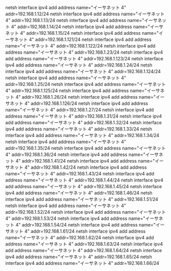 
netsh interface ipv4 add address name="イーサネット 4" addr=192.168.1.12/24
netsh interface ipv4 add address name="イーサネット 4" addr=192.168.1.13/24
netsh interface ipv4 add address name="イーサネット 4" addr=192.168.1.14/24
netsh interface ipv4 add address name="イーサネット 4" addr=192.168.1.15/24
netsh interface ipv4 add address name="イーサネット 4" addr=192.168.1.121/24
netsh interface ipv4 add address name="イーサネット 4" addr=192.168.1.122/24
netsh interface ipv4 add address name="イーサネット 4" addr=192.168.1.23/24
netsh interface ipv4 add address name="イーサネット 4" addr=192.168.1.123/24
netsh interface ipv4 add address name="イーサネット 4" addr=192.168.1.24/24
netsh interface ipv4 add address name="イーサネット 4" addr=192.168.1.124/24
netsh interface ipv4 add address name="イーサネット 4" addr=192.168.1.25/24
netsh interface ipv4 add address name="イーサネット 4" addr=192.168.1.125/24
netsh interface ipv4 add address name="イーサネット 4" addr=192.168.1.26/24
netsh interface ipv4 add address name="イーサネット 4" addr=192.168.1.126/24
netsh interface ipv4 add address name="イーサネット 4" addr=192.168.1.27/24
netsh interface ipv4 add address name="イーサネット 4" addr=192.168.1.31/24
netsh interface ipv4 add address name="イーサネット 4" addr=192.168.1.32/24
netsh interface ipv4 add address name="イーサネット 4" addr=192.168.1.33/24
netsh interface ipv4 add address name="イーサネット 4" addr=192.168.1.34/24
netsh interface ipv4 add address name="イーサネット 4" addr=192.168.1.35/24
netsh interface ipv4 add address name="イーサネット 4" addr=192.168.1.36/24
netsh interface ipv4 add address name="イーサネット 4" addr=192.168.1.41/24
netsh interface ipv4 add address name="イーサネット 4" addr=192.168.1.42/24
netsh interface ipv4 add address name="イーサネット 4" addr=192.168.1.43/24
netsh interface ipv4 add address name="イーサネット 4" addr=192.168.1.44/24
netsh interface ipv4 add address name="イーサネット 4" addr=192.168.1.45/24
netsh interface ipv4 add address name="イーサネット 4" addr=192.168.1.46/24
netsh interface ipv4 add address name="イーサネット 4" addr=192.168.1.51/24
netsh interface ipv4 add address name="イーサネット 4" addr=192.168.1.52/24
netsh interface ipv4 add address name="イーサネット 4" addr=192.168.1.53/24
netsh interface ipv4 add address name="イーサネット 4" addr=192.168.1.54/24
netsh interface ipv4 add address name="イーサネット 4" addr=192.168.1.61/24
netsh interface ipv4 add address name="イーサネット 4" addr=192.168.1.62/24
netsh interface ipv4 add address name="イーサネット 4" addr=192.168.1.63/24
netsh interface ipv4 add address name="イーサネット 4" addr=192.168.1.64/24
netsh interface ipv4 add address name="イーサネット 4" addr=192.168.1.65/24
netsh interface ipv4 add address name="イーサネット 4" addr=192.168.1.66/24
